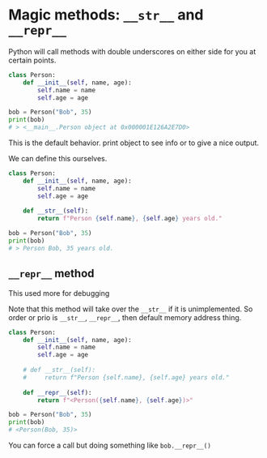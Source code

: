 # Magic methods: `__str__` and  `__repr__`

Python will call methods with double underscores on either side for you at certain points.

```py
class Person:
    def __init__(self, name, age):
        self.name = name
        self.age = age

bob = Person("Bob", 35)
print(bob)
# > <__main__.Person object at 0x000001E126A2E7D0>
```

This is the default behavior. print object to see info or to give a nice output.

We can define this ourselves.

```py
class Person:
    def __init__(self, name, age):
        self.name = name
        self.age = age
    
    def __str__(self):
        return f"Person {self.name}, {self.age} years old."

bob = Person("Bob", 35)
print(bob)
# > Person Bob, 35 years old.
```

## `__repr__` method

This used more for debugging

Note that this method will take over the `__str__` if it is unimplemented. So order or prio is `__str__`, `__repr__`, then default memory address thing.

```py
class Person:
    def __init__(self, name, age):
        self.name = name
        self.age = age
    
    # def __str__(self):
    #     return f"Person {self.name}, {self.age} years old."
    
    def __repr__(self):
        return f"<Person({self.name}, {self.age})>"

bob = Person("Bob", 35)
print(bob)
# <Person(Bob, 35)>
```

You can force a call but doing something like `bob.__repr__()`



